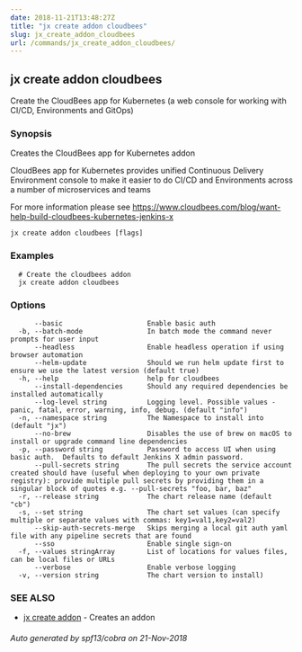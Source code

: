 ```yaml
---
date: 2018-11-21T13:48:27Z
title: "jx create addon cloudbees"
slug: jx_create_addon_cloudbees
url: /commands/jx_create_addon_cloudbees/
---
```

## jx create addon cloudbees

Create the CloudBees app for Kubernetes (a web console for working with CI/CD, Environments and GitOps)

### Synopsis

Creates the CloudBees app for Kubernetes addon 

CloudBees app for Kubernetes provides unified Continuous Delivery Environment console to make it easier to do CI/CD and Environments across a number of microservices and teams 

For more information please see https://www.cloudbees.com/blog/want-help-build-cloudbees-kubernetes-jenkins-x

```
jx create addon cloudbees [flags]
```

### Examples

```
  # Create the cloudbees addon
  jx create addon cloudbees
```

### Options

```
      --basic                     Enable basic auth
  -b, --batch-mode                In batch mode the command never prompts for user input
      --headless                  Enable headless operation if using browser automation
      --helm-update               Should we run helm update first to ensure we use the latest version (default true)
  -h, --help                      help for cloudbees
      --install-dependencies      Should any required dependencies be installed automatically
      --log-level string          Logging level. Possible values - panic, fatal, error, warning, info, debug. (default "info")
  -n, --namespace string          The Namespace to install into (default "jx")
      --no-brew                   Disables the use of brew on macOS to install or upgrade command line dependencies
  -p, --password string           Password to access UI when using basic auth.  Defaults to default Jenkins X admin password.
      --pull-secrets string       The pull secrets the service account created should have (useful when deploying to your own private registry): provide multiple pull secrets by providing them in a singular block of quotes e.g. --pull-secrets "foo, bar, baz"
  -r, --release string            The chart release name (default "cb")
  -s, --set string                The chart set values (can specify multiple or separate values with commas: key1=val1,key2=val2)
      --skip-auth-secrets-merge   Skips merging a local git auth yaml file with any pipeline secrets that are found
      --sso                       Enable single sign-on
  -f, --values stringArray        List of locations for values files, can be local files or URLs
      --verbose                   Enable verbose logging
  -v, --version string            The chart version to install)
```

### SEE ALSO

* [jx create addon](/commands/jx_create_addon/)	 - Creates an addon

###### Auto generated by spf13/cobra on 21-Nov-2018
